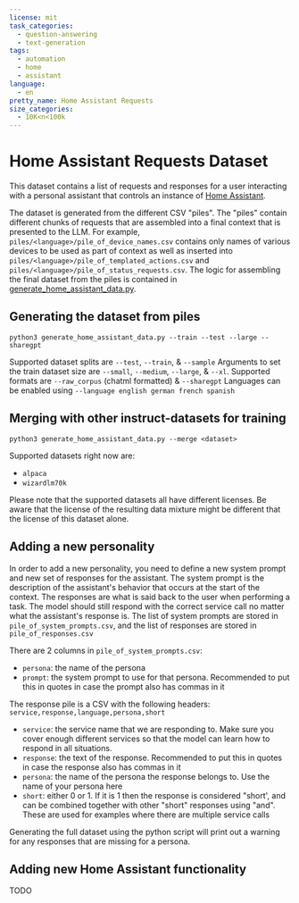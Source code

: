 ```yaml
---
license: mit
task_categories:
  - question-answering
  - text-generation
tags:
  - automation
  - home
  - assistant
language:
  - en
pretty_name: Home Assistant Requests
size_categories:
  - 10K<n<100k
---
```


# Home Assistant Requests Dataset

This dataset contains a list of requests and responses for a user interacting with a personal assistant that controls an instance of [Home Assistant](https://www.home-assistant.io/).

The dataset is generated from the different CSV "piles". The "piles" contain different chunks of requests that are assembled into a final context that is presented to the LLM. For example, `piles/<language>/pile_of_device_names.csv` contains only names of various devices to be used as part of context as well as inserted into `piles/<language>/pile_of_templated_actions.csv` and `piles/<language>/pile_of_status_requests.csv`. The logic for assembling the final dataset from the piles is contained in [generate_home_assistant_data.py](./generate_home_assistant_data.py).

## Generating the dataset from piles

`python3 generate_home_assistant_data.py --train --test --large --sharegpt`

Supported dataset splits are `--test`, `--train`, & `--sample`
Arguments to set the train dataset size are `--small`, `--medium`, `--large`, & `--xl`.
Supported formats are `--raw_corpus` (chatml formatted) & `--sharegpt`
Languages can be enabled using `--language english german french spanish`

## Merging with other instruct-datasets for training

`python3 generate_home_assistant_data.py --merge <dataset>`

Supported datasets right now are: 
- `alpaca`
- `wizardlm70k`

Please note that the supported datasets all have different licenses. Be aware that the license of the resulting data mixture might be different that the license of this dataset alone.

## Adding a new personality
In order to add a new personality, you need to define a new system prompt and new set of responses for the assistant. The system prompt is the description of the assistant's behavior that occurs at the start of the context. The responses are what is said back to the user when performing a task. The model should still respond with the correct service call no matter what the assistant's response is. The list of system prompts are stored in `pile_of_system_prompts.csv`, and the list of responses are stored in `pile_of_responses.csv`

There are 2 columns in `pile_of_system_prompts.csv`:
- `persona`: the name of the persona
- `prompt`: the system prompt to use for that persona. Recommended to put this in quotes in case the prompt also has commas in it

The response pile is a CSV with the following headers: `service,response,language,persona,short`
- `service`: the service name that we are responding to. Make sure you cover enough different services so that the model can learn how to respond in all situations.
- `response`: the text of the response. Recommended to put this in quotes in case the response also has commas in it
- `persona`: the name of the persona the response belongs to. Use the name of your persona here
- `short`: either 0 or 1. If it is 1 then the response is considered "short', and can be combined together with other "short" responses using "and". These are used for examples where there are multiple service calls

Generating the full dataset using the python script will print out a warning for any responses that are missing for a persona.

## Adding new Home Assistant functionality
TODO
<!-- In order to add new home assistant device types, you will need to add data to a handful of piles, as well as make small modifications to the `generate_home_assistant_data.py` script.
1. Add 15-30 new device names with the new type to the `pile_of_device_names.csv`. This should be an entity_id and a 'friendly name'
2. Add 
 -->

